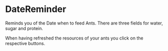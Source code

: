 # DateReminder

Reminds you of the Date when to feed Ants. There are three fields for water, sugar and protein. 

When having refreshed the resources of your ants you click on the respective buttons.
